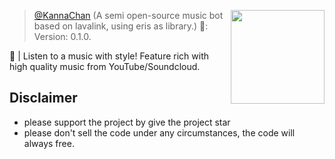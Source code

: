 <a href="https://github.com/KagChi/kannachan"> <img align="right" src="https://cdn.discordapp.com/avatars/726379535184166943/a302e5a83b661116a9af122e74062147.jpg?size=2048" width="150"/></a>
> [@KannaChan](https://github.com/KagChi/kannachan) (A semi open-source music bot based on lavalink, using eris as library.) 🤖: Version: 0.1.0.

🎵 | Listen to a music with style! Feature rich with high quality music from YouTube/Soundcloud.

## Disclaimer
- please support the project by give the project star
- please don't sell the code under any circumstances, the code will always free.

